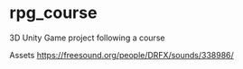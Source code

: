 # rpg_course

3D Unity Game project following a course


Assets
https://freesound.org/people/DRFX/sounds/338986/